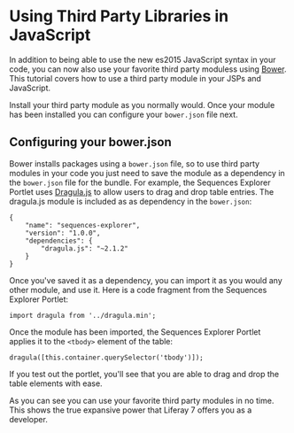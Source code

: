 # Using Third Party Libraries in JavaScript

In addition to being able to use the new es2015 JavaScript syntax in your code, 
you can now also use your favorite third party moduless using 
[Bower](http://bower.io/). This tutorial covers how to use a third party module 
in your JSPs and JavaScript.

Install your third party module as you normally would. Once your module has been
installed you can configure your `bower.json` file next.

## Configuring your bower.json

Bower installs packages using a `bower.json` file, so to use third party modules 
in your code you just need to save the module as a dependency in the `bower.json` 
file for the bundle. For example, the Sequences Explorer Portlet uses
[Dragula.js](http://bevacqua.github.io/dragula/) to allow users to drag and drop 
table entries. The dragula.js module is included as as dependency in the 
`bower.json`:

    {
        "name": "sequences-explorer",
        "version": "1.0.0",
        "dependencies": {
            "dragula.js": "~2.1.2"
        }
    }

Once you've saved it as a dependency, you can import it as you would any other 
module, and use it. Here is a code fragment from the Sequences Explorer Portlet:

    import dragula from '../dragula.min';
    
Once the module has been imported, the Sequences Explorer Portlet applies it to
the `<tbody>` element of the table:

    dragula([this.container.querySelector('tbody')]);
    
If you test out the portlet, you'll see that you are able to drag and drop the
table elements with ease. 

As you can see you can use your favorite third party modules in no time. This
shows the true expansive power that Liferay 7 offers you as a developer.  
